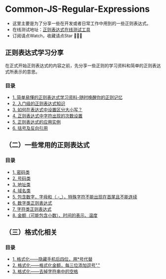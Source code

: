 # Common-JS-Regular-Expressions

- 这里主要是为了分享一些在开发或者日常工作中用到的一些正则表达式。
- 在线测试地址：[正则表达式在线测试工具](https://c.runoob.com/front-end/854)
- 订阅请点Watch，收藏请点Star 👋👋👋

## 正则表达式学习分享

在正式开始正则表达式的内容之前，先分享一些正则的学习资料和简单的正则表达式所表示的意思。

### 目录

- [1. 简单易懂的正则表达式学习资料-随时唤醒你的正则记忆](https://github.com/JCHappytime/Common-JS-Regular-Expressions/issues/1)
- [2. 入门级的正则表达式知识](https://github.com/JCHappytime/Common-JS-Regular-Expressions/issues/2)
- [3. 如何在表达式中设置区分大小写？](https://github.com/JCHappytime/Common-JS-Regular-Expressions/issues/13)
- [4. 正则表达式中字符出现的次数设置](https://github.com/JCHappytime/Common-JS-Regular-Expressions/issues/14)
- [5. 正则表达式的应用实例](https://github.com/JCHappytime/Common-JS-Regular-Expressions/issues/15)
- [6. 括号及反向引用](https://github.com/JCHappytime/Common-JS-Regular-Expressions/issues/16)

## （二）一些常用的正则表达式

### 目录

- [1. 密码类](https://github.com/JCHappytime/Common-JS-Regular-Expressions/issues/3)
- [2. 号码类](https://github.com/JCHappytime/Common-JS-Regular-Expressions/issues/4)
- [3. 地址类](https://github.com/JCHappytime/Common-JS-Regular-Expressions/issues/5)
- [4. 域名类](https://github.com/JCHappytime/Common-JS-Regular-Expressions/issues/6)
- [5. 包含数字，字母和（.-_），特殊字符不能出现在首尾且不能连续](https://github.com/JCHappytime/Common-JS-Regular-Expressions/issues/7)
- [6. 数字类正则表达式](https://github.com/JCHappytime/Common-JS-Regular-Expressions/issues/11)
- [7. 字符类正则表达式](https://github.com/JCHappytime/Common-JS-Regular-Expressions/issues/12)
- [8. 金额（可能包含小数）、时间的表示、温度](https://github.com/JCHappytime/Common-JS-Regular-Expressions/issues/17)


## （三）格式化相关

### 目录

- [1. 格式化——隐藏手机后四位，用*号代替](https://github.com/JCHappytime/Common-JS-Regular-Expressions/issues/8)
- [2. 格式化——格式化金额，每三位添加逗号","](https://github.com/JCHappytime/Common-JS-Regular-Expressions/issues/9)
- [3. 格式化——去掉字符串中的空格](https://github.com/JCHappytime/Common-JS-Regular-Expressions/issues/10)



